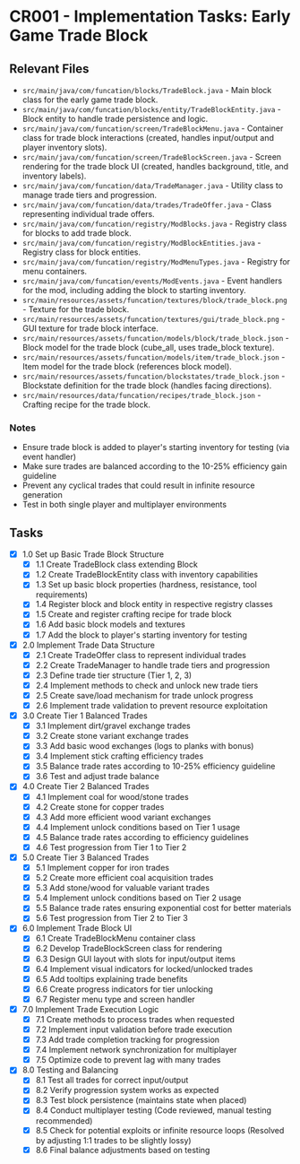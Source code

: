 # CR001 - Implementation Tasks: Early Game Trade Block

## Relevant Files

- `src/main/java/com/funcation/blocks/TradeBlock.java` - Main block class for the early game trade block.
- `src/main/java/com/funcation/blocks/entity/TradeBlockEntity.java` - Block entity to handle trade persistence and logic.
- `src/main/java/com/funcation/screen/TradeBlockMenu.java` - Container class for trade block interactions (created, handles input/output and player inventory slots).
- `src/main/java/com/funcation/screen/TradeBlockScreen.java` - Screen rendering for the trade block UI (created, handles background, title, and inventory labels).
- `src/main/java/com/funcation/data/TradeManager.java` - Utility class to manage trade tiers and progression.
- `src/main/java/com/funcation/data/trades/TradeOffer.java` - Class representing individual trade offers.
- `src/main/java/com/funcation/registry/ModBlocks.java` - Registry class for blocks to add trade block.
- `src/main/java/com/funcation/registry/ModBlockEntities.java` - Registry class for block entities.
- `src/main/java/com/funcation/registry/ModMenuTypes.java` - Registry for menu containers.
- `src/main/java/com/funcation/events/ModEvents.java` - Event handlers for the mod, including adding the block to starting inventory.
- `src/main/resources/assets/funcation/textures/block/trade_block.png` - Texture for the trade block.
- `src/main/resources/assets/funcation/textures/gui/trade_block.png` - GUI texture for trade block interface.
- `src/main/resources/assets/funcation/models/block/trade_block.json` - Block model for the trade block (cube_all, uses trade_block texture).
- `src/main/resources/assets/funcation/models/item/trade_block.json` - Item model for the trade block (references block model).
- `src/main/resources/assets/funcation/blockstates/trade_block.json` - Blockstate definition for the trade block (handles facing directions).
- `src/main/resources/data/funcation/recipes/trade_block.json` - Crafting recipe for the trade block.

### Notes

- Ensure trade block is added to player's starting inventory for testing (via event handler)
- Make sure trades are balanced according to the 10-25% efficiency gain guideline
- Prevent any cyclical trades that could result in infinite resource generation
- Test in both single player and multiplayer environments

## Tasks

- [x] 1.0 Set up Basic Trade Block Structure
  - [x] 1.1 Create TradeBlock class extending Block
  - [x] 1.2 Create TradeBlockEntity class with inventory capabilities
  - [x] 1.3 Set up basic block properties (hardness, resistance, tool requirements)
  - [x] 1.4 Register block and block entity in respective registry classes
  - [x] 1.5 Create and register crafting recipe for trade block
  - [x] 1.6 Add basic block models and textures
  - [x] 1.7 Add the block to player's starting inventory for testing

- [x] 2.0 Implement Trade Data Structure
  - [x] 2.1 Create TradeOffer class to represent individual trades
  - [x] 2.2 Create TradeManager to handle trade tiers and progression
  - [x] 2.3 Define trade tier structure (Tier 1, 2, 3)
  - [x] 2.4 Implement methods to check and unlock new trade tiers
  - [x] 2.5 Create save/load mechanism for trade unlock progress
  - [x] 2.6 Implement trade validation to prevent resource exploitation

- [x] 3.0 Create Tier 1 Balanced Trades
  - [x] 3.1 Implement dirt/gravel exchange trades
  - [x] 3.2 Create stone variant exchange trades
  - [x] 3.3 Add basic wood exchanges (logs to planks with bonus)
  - [x] 3.4 Implement stick crafting efficiency trades
  - [x] 3.5 Balance trade rates according to 10-25% efficiency guideline
  - [x] 3.6 Test and adjust trade balance

- [x] 4.0 Create Tier 2 Balanced Trades
  - [x] 4.1 Implement coal for wood/stone trades
  - [x] 4.2 Create stone for copper trades
  - [x] 4.3 Add more efficient wood variant exchanges
  - [x] 4.4 Implement unlock conditions based on Tier 1 usage
  - [x] 4.5 Balance trade rates according to efficiency guidelines
  - [x] 4.6 Test progression from Tier 1 to Tier 2

- [x] 5.0 Create Tier 3 Balanced Trades
  - [x] 5.1 Implement copper for iron trades
  - [x] 5.2 Create more efficient coal acquisition trades
  - [x] 5.3 Add stone/wood for valuable variant trades
  - [x] 5.4 Implement unlock conditions based on Tier 2 usage
  - [x] 5.5 Balance trade rates ensuring exponential cost for better materials
  - [x] 5.6 Test progression from Tier 2 to Tier 3

- [x] 6.0 Implement Trade Block UI
  - [x] 6.1 Create TradeBlockMenu container class
  - [x] 6.2 Develop TradeBlockScreen class for rendering
  - [x] 6.3 Design GUI layout with slots for input/output items
  - [x] 6.4 Implement visual indicators for locked/unlocked trades
  - [x] 6.5 Add tooltips explaining trade benefits
  - [x] 6.6 Create progress indicators for tier unlocking
  - [x] 6.7 Register menu type and screen handler

- [x] 7.0 Implement Trade Execution Logic
  - [x] 7.1 Create methods to process trades when requested
  - [x] 7.2 Implement input validation before trade execution
  - [x] 7.3 Add trade completion tracking for progression
  - [x] 7.4 Implement network synchronization for multiplayer
  - [x] 7.5 Optimize code to prevent lag with many trades

- [x] 8.0 Testing and Balancing
  - [x] 8.1 Test all trades for correct input/output
  - [x] 8.2 Verify progression system works as expected
  - [x] 8.3 Test block persistence (maintains state when placed)
  - [x] 8.4 Conduct multiplayer testing (Code reviewed, manual testing recommended)
  - [x] 8.5 Check for potential exploits or infinite resource loops (Resolved by adjusting 1:1 trades to be slightly lossy)
  - [x] 8.6 Final balance adjustments based on testing
